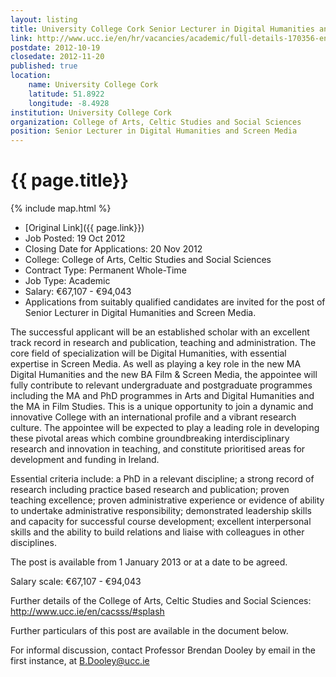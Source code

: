 ```yaml
---
layout: listing
title: University College Cork Senior Lecturer in Digital Humanities and Screen Media
link: http://www.ucc.ie/en/hr/vacancies/academic/full-details-170356-en.html
postdate: 2012-10-19
closedate: 2012-11-20
published: true
location:
    name: University College Cork
    latitude: 51.8922
    longitude: -8.4928
institution: University College Cork
organization: College of Arts, Celtic Studies and Social Sciences
position: Senior Lecturer in Digital Humanities and Screen Media
---
```



# {{ page.title}}

{% include map.html %}



* [Original Link]({{ page.link}})
* Job Posted: 19 Oct 2012
* Closing Date for Applications: 20 Nov 2012
* College: College of Arts, Celtic Studies and Social Sciences
* Contract Type: Permanent Whole-Time
* Job Type: Academic
* Salary: &euro;67,107 - &euro;94,043 
* Applications from suitably qualified candidates are invited for the post of Senior Lecturer in Digital Humanities and Screen Media.

The successful applicant will be an established scholar with an excellent track record in research and publication, teaching and administration. The core field of specialization will be Digital Humanities, with essential expertise in Screen Media. As well as playing a key role in the new MA Digital Humanities and the new BA Film & Screen Media, the appointee will fully contribute to relevant undergraduate and postgraduate programmes including the MA and PhD programmes in Arts and Digital Humanities and the MA in Film Studies. This is a unique opportunity to join a dynamic and innovative College with an international profile and a vibrant research culture.  The appointee will be expected to play a leading role in developing these pivotal areas which combine groundbreaking interdisciplinary research and innovation in teaching, and constitute prioritised areas for development and funding in Ireland.

Essential criteria include: a PhD in a relevant discipline; a strong record of research including practice based research and publication; proven teaching excellence; proven administrative experience or evidence of ability to undertake administrative responsibility; demonstrated leadership skills and capacity for successful course development; excellent interpersonal skills and the ability to build relations and liaise with colleagues in other disciplines. 

The post is available from 1 January 2013 or at a date to be agreed.

Salary scale: &euro;67,107 - &euro;94,043 

Further details of the College of Arts, Celtic Studies and Social Sciences:  <http://www.ucc.ie/en/cacsss/#splash>

Further particulars of this post are available in the document below.

 For informal discussion, contact Professor Brendan Dooley by email in the first instance, at <B.Dooley@ucc.ie>